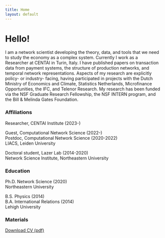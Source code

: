 ```yaml
---
title: Home
layout: default
---
```


# Hello!

I am a network scientist developing the theory, data, and tools that we need to study the economy as a complex system. Currently I work as a Researcher at CENTAI in Turin, Italy. I have published papers on transaction data from payment systems, the structure of production networks, and temporal network representations. Aspects of my research are explicitly policy- or industry- facing, having participated in projects with the Dutch Ministry of Economics and Climate, Statistics Netherlands, Microfinance Opportunities, the IFC, and Telenor Research. My research has been funded via the NSF Graduate Research Fellowship, the NSF INTERN program, and the Bill & Melinda Gates Foundation.

### Affiliations

Researcher, CENTAI Institute (2023-)      

Guest, Computational Network Science (2022-)      
Postdoc, Computational Network Science (2020-2022)      
LIACS, Leiden University

Doctoral student, Lazer Lab (2014-2020)      
Network Science Institute, Northeastern University

### Education

Ph.D. Network Science (2020)      
Northeastern University

B.S. Physics (2014)    
B.A. International Relations (2014)     
Lehigh University

### Materials

[Download CV (pdf)](/assets/files/Mattsson_CV_2023-05-01.pdf)
